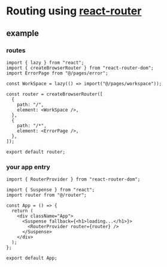 # Routing using [react-router](https://reactrouter.com/en/6.6.1)


## example

### routes
```tsx
import { lazy } from "react";
import { createBrowserRouter } from "react-router-dom";
import ErrorPage from "@/pages/error";

const WorkSpace = lazy(() => import("@/pages/workspace"));

const router = createBrowserRouter([
  {
    path: "/",
    element: <WorkSpace />,
  },
  {
    path: "/*",
    element: <ErrorPage />,
  },
]);

export default router;
```

### your app entry

```tsx
import { RouterProvider } from "react-router-dom";

import { Suspense } from "react";
import router from "@/router";

const App = () => {
  return (
    <div className="App">
      <Suspense fallback={<h1>loading...</h1>}>
        <RouterProvider router={router} />
      </Suspense>
    </div>
  );
};

export default App;
```

